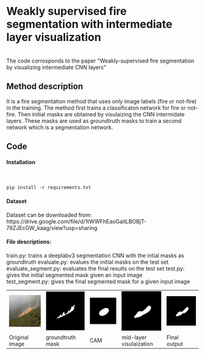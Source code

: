 <h1>Weakly supervised fire segmentation with intermediate layer visualization</h1>
<br />
The code corrosponds to the paper "Weakly-supervised fire segmentation by visualizing intermediate CNN layers" 

<h2>Method description</h2>
It is a fire segmentation method that uses only image labels (fire or not-fire) in the training. 
The method first trains a classificaton network for fire or not-fire. Then initial masks are obtained by visulaizing the CNN intermidate layers. These masks are used as groundtruth masks to train a second network which is a segmentation network.

<h2>Code</h2>
<h4>Installation</h4>
 <br />
<pre><code>pip install -r requirements.txt</code></pre>


<h4>Dataset</h4>
Dataset can be downloaded from:
https://drive.google.com/file/d/1tWWFhEaoGaitLBOBjT-78ZJEcGW_kaag/view?usp=sharing

<h4>File descriptions:</h4>
train.py: trains a deeplabv3 segmentation CNN with the intial masks as groundtruth
evaluate.py: evalues the initial masks on the test set <br />
evaluate_segment.py: evaluates the final results on the test set
test.py: gives the initial segmented mask given an input image  <br />
test_segment.py: gives the final segmented mask for a given input image

<p> </p>
<table>
  <td><img src='https://github.com/mnl12/Weakly_supervised_fire_segmentation/blob/main/images/019.png' width=150></td>
  <td><img src='https://github.com/mnl12/Weakly_supervised_fire_segmentation/blob/main/images/019_mask.png' width=150></td>
  <td><img src='https://github.com/mnl12/Weakly_supervised_fire_segmentation/blob/main/images/cam_019.png' width=150></td>
  <td><img src='https://github.com/mnl12/Weakly_supervised_fire_segmentation/blob/main/images/vis_019.png' width=150></td>
  <td><img src='https://github.com/mnl12/Weakly_supervised_fire_segmentation/blob/main/images/segment_019_1.png' width=150></td></tr>
  <tr>
    <td>Original image</td>
    <td>groundtruth mask</td>
    <td>CAM</td>
    <td>mid-layer visulaization</td>
    <td>Final output</td>
  </tr>
 </table>
  



